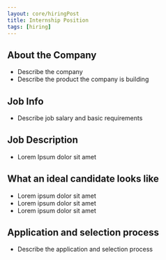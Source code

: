 ```yaml
---
layout: core/hiringPost
title: Internship Position
tags: [hiring]
---
```


## About the Company
- Describe the company
- Describe the product the company is building

## Job Info
- Describe job salary and basic requirements

## Job Description
- Lorem Ipsum dolor sit amet

## What an ideal candidate looks like
- Lorem ipsum dolor sit amet
- Lorem ipsum dolor sit amet
- Lorem ipsum dolor sit amet

## Application and selection process

- Describe the application and selection process


